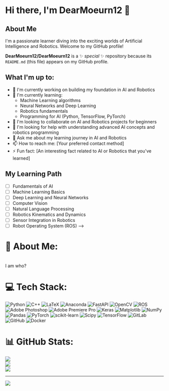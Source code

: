 # Hi there, I'm DearMoeurn12 👋

## About Me
I'm a passionate learner diving into the exciting worlds of Artificial Intelligence and Robotics. Welcome to my GitHub profile!

**DearMoeurn12/DearMoeurn12** is a ✨ *special* ✨ repository because its `README.md` (this file) appears on my GitHub profile.

## What I'm up to:

- 🔭 I'm currently working on building my foundation in AI and Robotics
- 🌱 I'm currently learning:
  - Machine Learning algorithms
  - Neural Networks and Deep Learning
  - Robotics fundamentals
  - Programming for AI (Python, TensorFlow, PyTorch)
- 👯 I'm looking to collaborate on AI and Robotics projects for beginners
- 🤔 I'm looking for help with understanding advanced AI concepts and robotics programming
- 💬 Ask me about my learning journey in AI and Robotics
- 📫 How to reach me: [Your preferred contact method]
- ⚡ Fun fact: [An interesting fact related to AI or Robotics that you've learned]

## My Learning Path
- [ ] Fundamentals of AI
- [ ] Machine Learning Basics
- [ ] Deep Learning and Neural Networks
- [ ] Computer Vision
- [ ] Natural Language Processing
- [ ] Robotics Kinematics and Dynamics
- [ ] Sensor Integration in Robotics
- [ ] Robot Operating System (ROS)
-->
# 💫 About Me:
<br>I am who?<br>


# 💻 Tech Stack:
![Python](https://img.shields.io/badge/python-3670A0?style=for-the-badge&logo=python&logoColor=ffdd54) ![C++](https://img.shields.io/badge/c++-%2300599C.svg?style=for-the-badge&logo=c%2B%2B&logoColor=white) ![LaTeX](https://img.shields.io/badge/latex-%23008080.svg?style=for-the-badge&logo=latex&logoColor=white) ![Anaconda](https://img.shields.io/badge/Anaconda-%2344A833.svg?style=for-the-badge&logo=anaconda&logoColor=white) ![FastAPI](https://img.shields.io/badge/FastAPI-005571?style=for-the-badge&logo=fastapi) ![OpenCV](https://img.shields.io/badge/opencv-%23white.svg?style=for-the-badge&logo=opencv&logoColor=white) ![ROS](https://img.shields.io/badge/ros-%230A0FF9.svg?style=for-the-badge&logo=ros&logoColor=white) ![Adobe Photoshop](https://img.shields.io/badge/adobe%20photoshop-%2331A8FF.svg?style=for-the-badge&logo=adobe%20photoshop&logoColor=white) ![Adobe Premiere Pro](https://img.shields.io/badge/Adobe%20Premiere%20Pro-9999FF.svg?style=for-the-badge&logo=Adobe%20Premiere%20Pro&logoColor=white) ![Keras](https://img.shields.io/badge/Keras-%23D00000.svg?style=for-the-badge&logo=Keras&logoColor=white) ![Matplotlib](https://img.shields.io/badge/Matplotlib-%23ffffff.svg?style=for-the-badge&logo=Matplotlib&logoColor=black) ![NumPy](https://img.shields.io/badge/numpy-%23013243.svg?style=for-the-badge&logo=numpy&logoColor=white) ![Pandas](https://img.shields.io/badge/pandas-%23150458.svg?style=for-the-badge&logo=pandas&logoColor=white) ![PyTorch](https://img.shields.io/badge/PyTorch-%23EE4C2C.svg?style=for-the-badge&logo=PyTorch&logoColor=white) ![scikit-learn](https://img.shields.io/badge/scikit--learn-%23F7931E.svg?style=for-the-badge&logo=scikit-learn&logoColor=white) ![Scipy](https://img.shields.io/badge/SciPy-%230C55A5.svg?style=for-the-badge&logo=scipy&logoColor=%white) ![TensorFlow](https://img.shields.io/badge/TensorFlow-%23FF6F00.svg?style=for-the-badge&logo=TensorFlow&logoColor=white) ![GitLab](https://img.shields.io/badge/gitlab-%23181717.svg?style=for-the-badge&logo=gitlab&logoColor=white) ![GitHub](https://img.shields.io/badge/github-%23121011.svg?style=for-the-badge&logo=github&logoColor=white) ![Docker](https://img.shields.io/badge/docker-%230db7ed.svg?style=for-the-badge&logo=docker&logoColor=white)
# 📊 GitHub Stats:
![](https://github-readme-stats.vercel.app/api?username=DearMoeurn12&theme=dark&hide_border=false&include_all_commits=false&count_private=false)<br/>
![](https://github-readme-streak-stats.herokuapp.com/?user=DearMoeurn12&theme=dark&hide_border=false)<br/>
![](https://github-readme-stats.vercel.app/api/top-langs/?username=DearMoeurn12&theme=dark&hide_border=false&include_all_commits=false&count_private=false&layout=compact)

---
[![](https://visitcount.itsvg.in/api?id=DearMoeurn12&icon=0&color=0)](https://visitcount.itsvg.in)

<!-- Proudly created with GPRM ( https://gprm.itsvg.in ) -->
